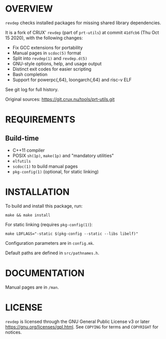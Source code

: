 OVERVIEW
========

`revdep` checks installed packages for missing shared library
dependencies.

It is a fork of CRUX' `revdep` (part of `prt-utils`) at commit
`41dfcb6` (Thu Oct 15 2020), with the following changes:
  * Fix GCC extensions for portability
  * Manual pages in `scdoc(5)` format
  * Split into `revdep(1)` and `revdep.d(5)`
  * GNU-style options, help, and usage output
  * Distinct exit codes for easier scripting
  * Bash completion
  * Support for powerpc{,64}, loongarch{,64} and risc-v ELF

See git log for full history.

Original sources: https://git.crux.nu/tools/prt-utils.git


REQUIREMENTS
============

Build-time
----------
  * C++11 compiler
  * POSIX `sh(1p)`, `make(1p)` and "mandatory utilities"
  * `elfutils`
  * `scdoc(1)` to build manual pages
  * `pkg-config(1)` (optional, for static linking)


INSTALLATION
============

To build and install this package, run:

    make && make install

For static linking (requires `pkg-config(1)`):

    make LDFLAGS="-static $(pkg-config --static --libs libelf)"

Configuration parameters are in `config.mk`.

Default paths are defined in `src/pathnames.h`.


DOCUMENTATION
=============

Manual pages are in `/man`.


LICENSE
=======

`revdep` is licensed through the GNU General Public License v3 or
later <https://gnu.org/licenses/gpl.html>.
See `COPYING` for terms and `COPYRIGHT` for notices.
